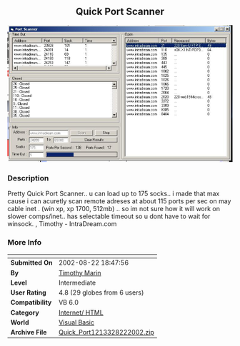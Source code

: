 ﻿<div align="center">

## Quick Port Scanner

<img src="PIC20028221853318294.JPG">
</div>

### Description

Pretty Quick Port Scanner.. u can load up to 175 socks.. i made that max cause i can acuretly scan remote adreses at about 115 ports per sec on may cable inet . (win xp, xp 1700, 512mb) .. so im not sure how it will work on slower comps/inet.. has selectable timeout so u dont have to wait for winsock. , Timothy - IntraDream.com
 
### More Info
 


<span>             |<span>
---                |---
**Submitted On**   |2002-08-22 18:47:56
**By**             |[Timothy Marin](https://github.com/Planet-Source-Code/PSCIndex/blob/master/ByAuthor/timothy-marin.md)
**Level**          |Intermediate
**User Rating**    |4.8 (29 globes from 6 users)
**Compatibility**  |VB 6\.0
**Category**       |[Internet/ HTML](https://github.com/Planet-Source-Code/PSCIndex/blob/master/ByCategory/internet-html__1-34.md)
**World**          |[Visual Basic](https://github.com/Planet-Source-Code/PSCIndex/blob/master/ByWorld/visual-basic.md)
**Archive File**   |[Quick\_Port1213328222002\.zip](https://github.com/Planet-Source-Code/timothy-marin-quick-port-scanner__1-38195/archive/master.zip)








